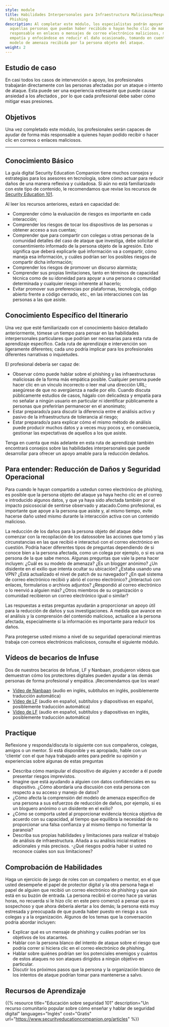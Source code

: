 ```yaml
---
style: module
title: Habilidades Interpersonales para Infraestructura Maliciosa/Respuesta al
  Phishing
description: Al completar este módulo, los especialistas podrán apoyar a
  aquellas personas que puedan haber recibido o hayan hecho clic de manera
  responsable en enlaces o mensajes de correo electrónico maliciosos, mostrando
  empatía y enfocándose en reducir el daño ocasionado, tomando en cuenta el
  modelo de amenaza recibida por la persona objeto del ataque.
weight: 2
---
```


## Estudio de caso

En casi todos los casos de intervención o apoyo, los profesionales trabajarán directamente con las personas afectadas por un ataque o intento de ataque. Esta puede ser una experiencia estresante que puede causar ansiedad a los afectados , por lo que cada profesional debe saber cómo mitigar esas presiones.

## Objetivos

Una vez completado este módulo, los profesionales serán capaces de ayudar de forma más responsable a quienes hayan podido recibir o hacer clic en correos o enlaces maliciosos.

---

## Conocimiento Básico

La guía digital Security Education Companion tiene muchos consejos y estrategias para los asesores en tecnología, sobre cómo actuar para reducir daños de una manera reflexiva y cuidadosa. Si aún no está familiarizado con este tipo de contenido, le recomendamos que revise los recursos de [Security Education 101](https://www.securityeducationcompanion.org/articles).

Al leer los recursos anteriores, estará en capacidad de:

- Comprender cómo la evaluación de riesgos es importante en cada interacción;
- Comprender los riesgos de tocar los dispositivos de las personas u obtener acceso a sus cuentas;
- Comprender que para compartir con colegas u otras personas de la comunidad detalles del caso de ataque que investiga, debe solicitar el consentimiento  informado de la persona objeto de la agresión. Esto significa que deberá explicarle qué información va a compartir, cómo maneja esa información, y cuáles podrían ser los posibles riesgos de compartir dicha información;
- Comprender los riesgos de promover un discurso alarmista;
- Comprender sus propias limitaciones, tanto en términos de capacidad técnica como de su idoneidad para apoyar a una persona o comunidad determinada y cualquier riesgo inherente al hacerlo;
- Evitar promover sus preferencias por plataformas, tecnología, código abierto frente a código cerrado, etc., en las interacciones con las personas a las que asiste.

## Conocimiento Específico del Itinerario

Una vez que esté familiarizado con el conocimiento básico detallado anteriormente, tómese un tiempo para pensar en las habilidades interpersonales particulares que podrían ser necesarias para esta ruta de aprendizaje específico. Cada ruta de aprendizaje e intervención son ligeramente diferentes; cada uno podría implicar para los profesionales  diferentes narrativas o inquietudes.

El profesional debería ser capaz de:

- Observar cómo puede hablar sobre el phishing y las infraestructuras maliciosas de la forma más empática posible. Cualquier persona puede hacer clic en un vínculo incorrecto o leer mal una dirección URL; asegúrese de que no avergüenza a nadie por ello. Cuando discuta públicamente estudios de casos, hágalo con delicadeza y empatía para no señalar a ningún usuario en particular ni identificar públicamente a personas que preferirían permanecer en el anonimato;
- Estar preparado/a para discutir la diferencia entre el análisis activo y pasivo de la infraestructura de tolerancia al riesgo;
- Estar preparado/a para explicar cómo el mismo método de análisis puede producir muchos datos y a veces muy pocos y, en consecuecia, gestionar las expectativas de aquellos a los que asiste.

Tenga en cuenta que más adelante en esta ruta de aprendizaje también encontrará consejos sobre las habilidades interpersonales que puede desarrollar para ofrecer un apoyo amable para la reducción dedaños.

## Para entender: Reducción de Daños y Seguridad Operacional

Para cuando le hayan compartido a ustedun correo electrónico de phishing, es posible que la persona objeto del ataque ya haya hecho clic en el correo e introducido algunos datos, y que ya haya sido afectada también por el impacto psicosocial de sentirse observado y atacado.Como profesional, es importante que apoye a la persona que asiste y, al mismo tiempo, evite hacerse daño usted mismo durante la interacción activa con un contenido malicioso.

La reducción de los daños para la persona objeto del ataque debe comenzar con la recopilación de los datossobre las acciones que tomó y las circunstancias en las que recibió e interactuó con el correo electrónico en cuestión. Podría hacer diferentes tipos de preguntas dependiendo de si conoce bien a la persona afectada, como un colega por ejemplo, o si es una persona de la que sabe menos. Algunas preguntas que vale la pena hacer incluyen: ¿Cuál es su modelo de amenaza? ¿Es un blogger anónimo? ¿Un disidente en el exilio que intenta ocultar su ubicación? ¿Estaba usando una VPN? ¿Está actualizado el nivel de patch de su navegador? ¿En qué sistema de correo electrónico recibió y abrió el correo electrónico? ¿Interactuó con enlaces, formularios o archivos adjuntos? ¿Respondió al correo electrónico o lo reenvió a alguien más? ¿Otros miembros de su organización o comunidad recibieron un correo electrónico igual o similar?

Las respuestas a estas preguntas ayudarán a proporcionar un apoyo útil para la reducción de daños y  sus investigaciones. A medida que avance en el análisis y la comprensión del contenido malicioso, actualice a la persona afectada, especialmente si la información es importante para reducir los daños.

Para protegerse usted mismo a nivel de su seguridad operacional mientras trabaja con correos electrónicos maliciosos, consulte el siguiente módulo.

## Vídeos de becarios de Infuse

Dos de nuestros becarios de Infuse, LF y Nanbaan, produjeron vídeos que demuestran cómo los protectores digitales pueden ayudar a las demás personas de forma profesional y empática. ¡Recomendamos que los vean!

* [Vídeo de Nanbaan](https://www.youtube.com/watch?v=oSR_EL-6qAQ) (audio en inglés, subtítulos en inglés, posiblemente traducción automática)
* [Vídeo de LF](https://www.youtube.com/watch?v=SbALgt0oZIo) (audio en español, subtítulos y diapositivas en español, posiblemente traducción automática)
* [Vídeo de LF](https://www.youtube.com/watch?v=ouKS7s4GAPs) (audio en español, subtítulos y diapositivas en inglés,  posiblemente traducción automática)

## Practique

Reflexione y responda/discuta lo siguiente con sus compañeros, colegas, amigos o un mentor. Si está disponible y es apropiado, hable con un ʻclienteʼ con el que haya trabajado antes para pedirle su opinión y experiencias sobre algunas de estas preguntas

- Describa cómo manipular el dispositivo de alguien y acceder a él puede presentar riesgos imprevistos.
- Imagine que está ayudando a alguien con datos confidenciales en su dispositivo. ¿Cómo abordaría una discusión con esta persona con respecto a su acceso y manejo de datos?
- ¿Cómo afecta la comprensión del modelo de amenaza específico de una persona a sus esfuerzos de reducción de daños, por ejemplo, si es un bloguero anónimo o un disidente en el exilio?
- ¿Cómo se comporta usted al proporcionar evidencia técnica objetiva de acuerdo con su capacidad, al tiempo que equilibra la necesidad de no proporcionar una falsa confianza y al mismo tiempo no fomentar la paranoia?
- Describa sus propias habilidades y limitaciones para realizar el trabajo de análisis de infraestructura. Añada a su análisis inicial matices adicionales y más precisos.
-¿Qué riesgos podría haber si usted no reconoce cúales  son sus limitaciones?

## Comprobación de Habilidades

Haga un ejercicio de juego de roles con un compañero o mentor, en el que usted desempeñe el papel de protector digital y la otra persona haga el papel de alguien que recibió un correo electrónico de phishing y que aún  está en su buzón de entrada. La persona recibió el correo hace ya varias horas, no recuerda si le hizo clic en este pero comenzó a pensar que es sospechoso y que ahora debería alertar a los demás; la persona está muy estresada y preocupada de que pueda haber puesto en riesgo a sus colegas y a la organización. Algunos de los temas que la conversación podría abordar incluyen:

- Explicar qué es un mensaje de phishing y cuáles podrían ser los objetivos de los atacantes.
- Hablar con la persona blanco del intento de ataque sobre el riesgo que podría correr si hiciera clic en el correo electrónico de phishing.
- Hablar sobre quiénes podrían ser los potenciales enemigos y cuántos de estos ataques no son ataques dirigidos a ningún objetivo en particular. 
- Discutir los próximos pasos que la persona y la organización blanco de los intentos de ataque podrían tomar para mantenerse a salvo.

## Recursos de Aprendizaje

{{% resource title="Educación sobre seguridad 101" description="Un recurso comunitario popular sobre cómo enseñar y hablar de seguridad digital" languages="Inglés" cost="Gratis" url="https://www.securityeducationcompanion.org/articles" %}}
